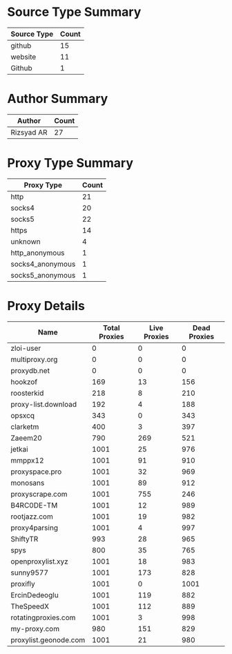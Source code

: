 # Source Type Summary

| Source Type | Count |
|-------------|-------|
| github | 15 |
| website | 11 |
| Github | 1 |


# Author Summary

| Author | Count |
|--------|-------|
| Rizsyad AR | 27 |


# Proxy Type Summary

| Proxy Type | Count |
|------------|-------|
| http | 21 |
| socks4 | 20 |
| socks5 | 22 |
| https | 14 |
| unknown | 4 |
| http_anonymous | 1 |
| socks4_anonymous | 1 |
| socks5_anonymous | 1 |


# Proxy Details

| Name | Total Proxies | Live Proxies | Dead Proxies |
|------|---------------|--------------|---------------|
| zloi-user | 0 | 0 | 0 |
| multiproxy.org | 0 | 0 | 0 |
| proxydb.net | 0 | 0 | 0 |
| hookzof | 169 | 13 | 156 |
| roosterkid | 218 | 8 | 210 |
| proxy-list.download | 192 | 4 | 188 |
| opsxcq | 343 | 0 | 343 |
| clarketm | 400 | 3 | 397 |
| Zaeem20 | 790 | 269 | 521 |
| jetkai | 1001 | 25 | 976 |
| mmppx12 | 1001 | 91 | 910 |
| proxyspace.pro | 1001 | 32 | 969 |
| monosans | 1001 | 89 | 912 |
| proxyscrape.com | 1001 | 755 | 246 |
| B4RC0DE-TM | 1001 | 12 | 989 |
| rootjazz.com | 1001 | 19 | 982 |
| proxy4parsing | 1001 | 4 | 997 |
| ShiftyTR | 993 | 28 | 965 |
| spys | 800 | 35 | 765 |
| openproxylist.xyz | 1001 | 18 | 983 |
| sunny9577 | 1001 | 173 | 828 |
| proxifly | 1001 | 0 | 1001 |
| ErcinDedeoglu | 1001 | 119 | 882 |
| TheSpeedX | 1001 | 112 | 889 |
| rotatingproxies.com | 1001 | 3 | 998 |
| my-proxy.com | 980 | 151 | 829 |
| proxylist.geonode.com | 1001 | 21 | 980 |
